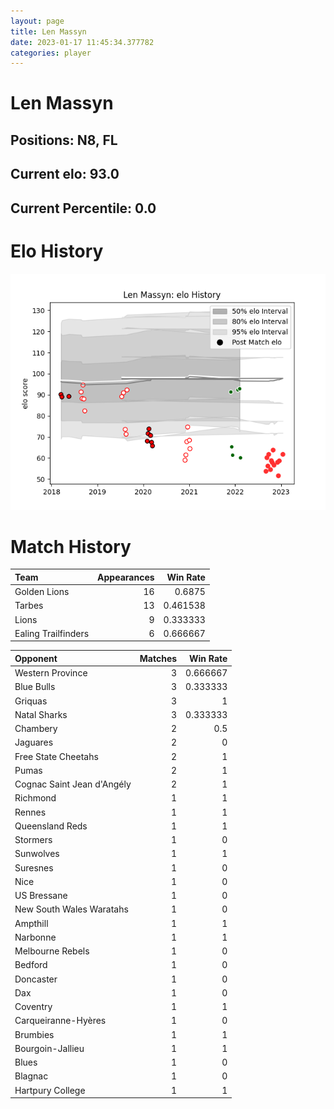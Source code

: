 ```yaml
---  
layout: page  
title: Len Massyn  
date: 2023-01-17 11:45:34.377782  
categories: player  
---
```

# Len Massyn

## Positions: N8, FL

## Current elo: 93.0

## Current Percentile: 0.0

# Elo History


![elo history](history_LenMassyn.png)
# Match History


| Team                |   Appearances |   Win Rate |
|:--------------------|--------------:|-----------:|
| Golden Lions        |            16 |   0.6875   |
| Tarbes              |            13 |   0.461538 |
| Lions               |             9 |   0.333333 |
| Ealing Trailfinders |             6 |   0.666667 |

| Opponent                   |   Matches |   Win Rate |
|:---------------------------|----------:|-----------:|
| Western Province           |         3 |   0.666667 |
| Blue Bulls                 |         3 |   0.333333 |
| Griquas                    |         3 |   1        |
| Natal Sharks               |         3 |   0.333333 |
| Chambery                   |         2 |   0.5      |
| Jaguares                   |         2 |   0        |
| Free State Cheetahs        |         2 |   1        |
| Pumas                      |         2 |   1        |
| Cognac Saint Jean d'Angély |         2 |   1        |
| Richmond                   |         1 |   1        |
| Rennes                     |         1 |   1        |
| Queensland Reds            |         1 |   1        |
| Stormers                   |         1 |   0        |
| Sunwolves                  |         1 |   1        |
| Suresnes                   |         1 |   0        |
| Nice                       |         1 |   0        |
| US Bressane                |         1 |   0        |
| New South Wales Waratahs   |         1 |   0        |
| Ampthill                   |         1 |   1        |
| Narbonne                   |         1 |   1        |
| Melbourne Rebels           |         1 |   0        |
| Bedford                    |         1 |   0        |
| Doncaster                  |         1 |   0        |
| Dax                        |         1 |   0        |
| Coventry                   |         1 |   1        |
| Carqueiranne-Hyères        |         1 |   0        |
| Brumbies                   |         1 |   1        |
| Bourgoin-Jallieu           |         1 |   1        |
| Blues                      |         1 |   0        |
| Blagnac                    |         1 |   0        |
| Hartpury College           |         1 |   1        |